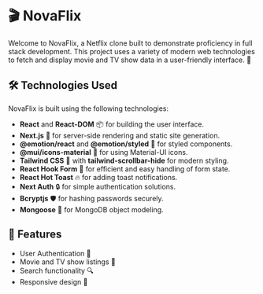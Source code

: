 # 🎬 NovaFlix

Welcome to NovaFlix, a Netflix clone built to demonstrate proficiency in full stack development. This project uses a variety of modern web technologies to fetch and display movie and TV show data in a user-friendly interface. 🌟

## 🛠 Technologies Used

NovaFlix is built using the following technologies:

- **React** and **React-DOM** 📦 for building the user interface.
- **Next.js** 🚀 for server-side rendering and static site generation.
- **@emotion/react** and **@emotion/styled** 👗 for styled components.
- **@mui/icons-material** 🎨 for using Material-UI icons.
- **Tailwind CSS** 🌈 with **tailwind-scrollbar-hide** for modern styling.
- **React Hook Form** 📝 for efficient and easy handling of form state.
- **React Hot Toast** 🔥 for adding toast notifications.
- **Next Auth** 🔒 for simple authentication solutions.
- **Bcryptjs** 🛡️ for hashing passwords securely.
- **Mongoose** 🌱 for MongoDB object modeling.

## 🌟 Features

- User Authentication 🔐
- Movie and TV show listings 🎥
- Search functionality 🔍
- Responsive design 📱
